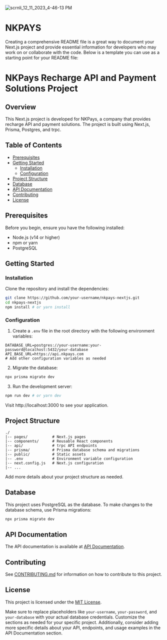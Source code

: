 
![scrnli_12_11_2023_4-46-13 PM](https://github.com/shivam-687/nkpays-new/assets/75787732/968c7612-adcc-45eb-b5c6-9817bb11b371)

# NKPAYS

Creating a comprehensive README file is a great way to document your Next.js project and provide essential information for developers who may work on or collaborate with the code. Below is a template you can use as a starting point for your README file:


# NKPays Recharge API and Payment Solutions Project

## Overview

This Next.js project is developed for NKPays, a company that provides recharge API and payment solutions. The project is built using Next.js, Prisma, Postgres, and trpc.

## Table of Contents

- [Prerequisites](#prerequisites)
- [Getting Started](#getting-started)
  - [Installation](#installation)
  - [Configuration](#configuration)
- [Project Structure](#project-structure)
- [Database](#database)
- [API Documentation](#api-documentation)
- [Contributing](#contributing)
- [License](#license)

## Prerequisites

Before you begin, ensure you have the following installed:

- Node.js (v14 or higher)
- npm or yarn
- PostgreSQL

## Getting Started

### Installation

Clone the repository and install the dependencies:

```bash
git clone https://github.com/your-username/nkpays-nextjs.git
cd nkpays-nextjs
npm install # or yarn install
```

### Configuration

1. Create a `.env` file in the root directory with the following environment variables:

```env
DATABASE_URL=postgres://your-username:your-password@localhost:5432/your-database
API_BASE_URL=https://api.nkpays.com
# Add other configuration variables as needed
```

2. Migrate the database:

```bash
npx prisma migrate dev
```

3. Run the development server:

```bash
npm run dev # or yarn dev
```

Visit http://localhost:3000 to see your application.

## Project Structure

```
./
|-- pages/           # Next.js pages
|-- components/      # Reusable React components
|-- api/             # trpc API endpoints
|-- prisma/          # Prisma database schema and migrations
|-- public/          # Static assets
|-- .env             # Environment variable configuration
|-- next.config.js   # Next.js configuration
|-- ...
```

Add more details about your project structure as needed.

## Database

This project uses PostgreSQL as the database. To make changes to the database schema, use Prisma migrations:

```bash
npx prisma migrate dev
```

## API Documentation

The API documentation is available at [API Documentation](/api/README.md).

## Contributing

See [CONTRIBUTING.md](CONTRIBUTING.md) for information on how to contribute to this project.

## License

This project is licensed under the [MIT License](LICENSE).


Make sure to replace placeholders like `your-username`, `your-password`, and `your-database` with your actual database credentials. Customize the sections as needed for your specific project. Additionally, consider adding more specific details about your API, endpoints, and usage examples in the API Documentation section.
